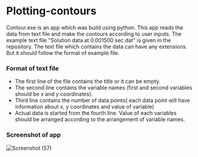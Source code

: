 # Plotting-contours
Contour.exe is an app which was build using python. This app reads the data from text file and make the contours according to user inputs. The example text file "Solution data at 0.001500 sec.dat" is given in the repository. The text file which contains the data can have any extensions. But it should follow the format of example file. 

### Format of text file
- The first line of the file contains the title or it can be empty.
- The second line contains the variable names (first and second variables should be x and y coordinates).
- Third line contains the number of data points( each data point will have information about x, y coordinates and value of variable)
- Actual data is started from the fourth line. Value of each variables should be arranged according to the arrangement of variable names.

### Screenshot of app

![Screenshot (57)](https://user-images.githubusercontent.com/103513863/170713277-2882def7-7b44-44f2-bdf8-c8c7025d88e3.png)

